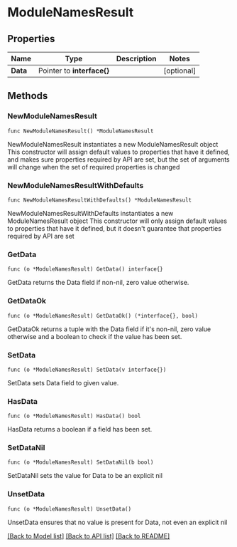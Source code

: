 # ModuleNamesResult

## Properties

Name | Type | Description | Notes
------------ | ------------- | ------------- | -------------
**Data** | Pointer to **interface{}** |  | [optional] 

## Methods

### NewModuleNamesResult

`func NewModuleNamesResult() *ModuleNamesResult`

NewModuleNamesResult instantiates a new ModuleNamesResult object
This constructor will assign default values to properties that have it defined,
and makes sure properties required by API are set, but the set of arguments
will change when the set of required properties is changed

### NewModuleNamesResultWithDefaults

`func NewModuleNamesResultWithDefaults() *ModuleNamesResult`

NewModuleNamesResultWithDefaults instantiates a new ModuleNamesResult object
This constructor will only assign default values to properties that have it defined,
but it doesn't guarantee that properties required by API are set

### GetData

`func (o *ModuleNamesResult) GetData() interface{}`

GetData returns the Data field if non-nil, zero value otherwise.

### GetDataOk

`func (o *ModuleNamesResult) GetDataOk() (*interface{}, bool)`

GetDataOk returns a tuple with the Data field if it's non-nil, zero value otherwise
and a boolean to check if the value has been set.

### SetData

`func (o *ModuleNamesResult) SetData(v interface{})`

SetData sets Data field to given value.

### HasData

`func (o *ModuleNamesResult) HasData() bool`

HasData returns a boolean if a field has been set.

### SetDataNil

`func (o *ModuleNamesResult) SetDataNil(b bool)`

 SetDataNil sets the value for Data to be an explicit nil

### UnsetData
`func (o *ModuleNamesResult) UnsetData()`

UnsetData ensures that no value is present for Data, not even an explicit nil

[[Back to Model list]](../README.md#documentation-for-models) [[Back to API list]](../README.md#documentation-for-api-endpoints) [[Back to README]](../README.md)


